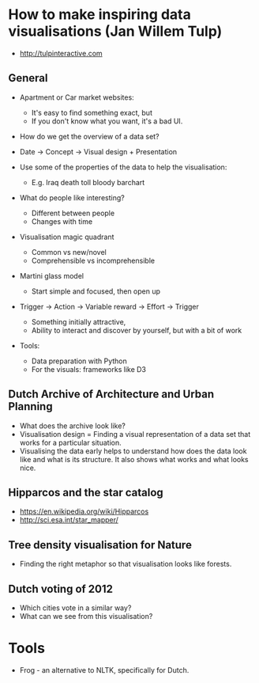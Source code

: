 # How to make inspiring data visualisations (Jan Willem Tulp)

- http://tulpinteractive.com

## General

- Apartment or Car market websites:
  - It's easy to find something exact, but
  - If you don't know what you want, it's a bad UI.
- How do we get the overview of a data set?
- Date -> Concept -> Visual design + Presentation
- Use some of the properties of the data to help the visualisation:
  - E.g. Iraq death toll bloody barchart

- What do people like interesting?
  - Different between people
  - Changes with time

- Visualisation magic quadrant
  - Common vs new/novel
  - Comprehensible vs incomprehensible

- Martini glass model
  - Start simple and focused, then open up

- Trigger -> Action -> Variable reward -> Effort -> Trigger
  - Something initially attractive,
  - Ability to interact and discover by yourself, but with a bit of work

- Tools:
  - Data preparation with Python
  - For the visuals: frameworks like D3

## Dutch Archive of Architecture and Urban Planning

- What does the archive look like?
- Visualisation design = Finding a visual representation of a data set that
  works for a particular situation.
- Visualising the data early helps to understand how does the data look like
  and what is its structure. It also shows what works and what looks nice.

## Hipparcos and the star catalog

- https://en.wikipedia.org/wiki/Hipparcos
- http://sci.esa.int/star_mapper/

## Tree density visualisation for Nature

- Finding the right metaphor so that visualisation looks like forests.

## Dutch voting of 2012

- Which cities vote in a similar way?
- What can we see from this visualisation?

# Tools

- Frog - an alternative to NLTK, specifically for Dutch.
